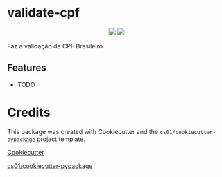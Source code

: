 # validate-cpf
<p align="center">

<a href="https://pypi.python.org/pypi/validate_cpf">
<img src="https://img.shields.io/pypi/v/validate_cpf.svg" /></a>
<a href="https://travis-ci.org/drummerzzz/validate_cpf"><img src="https://travis-ci.org/drummerzzz/validate_cpf.svg?branch=master" /></a>
</p>
Faz a validação de CPF Brasileiro

## Features
-   TODO

# Credits
This package was created with Cookiecutter and the `cs01/cookiecutter-pypackage` project template.

[Cookiecutter](https://github.com/audreyr/cookiecutter)

[cs01/cookiecutter-pypackage](https://github.com/cs01/cookiecutter-pypackage)
